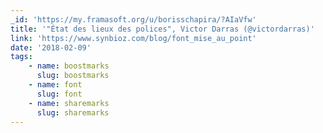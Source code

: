 ```yaml
---
_id: 'https://my.framasoft.org/u/borisschapira/?AIaVfw'
title: '"État des lieux des polices", Victor Darras (@victordarras)'
link: 'https://www.synbioz.com/blog/font_mise_au_point'
date: '2018-02-09'
tags:
    - name: boostmarks
      slug: boostmarks
    - name: font
      slug: font
    - name: sharemarks
      slug: sharemarks
---
```


<div class="markdown"><p></p></div>
